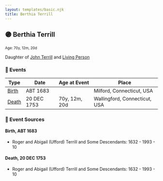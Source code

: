 ```yaml
---
layout: templates/basic.njk
title: Berthia Terrill
---
```

## 🟣 Berthia Terrill
<small>Age: 70y, 12m, 20d</small>

Daughter of [John Terrill](/people/6/65221157) and [Living Person](/people/4/48582652)

### 📆 Events

Type | Date | Age at Event | Place
------ | ------ | ------ | ------
[Birth](#event-event-2) | ABT 1683 |  | Milford, Connecticut, USA
[Death](#event-event-3) | 20 DEC 1753 | 70y, 12m, 20d | Wallingford, Connecticut, USA

### 📰 Event Sources

#### <a id="event-event-2"></a> Birth, ABT 1683
* Roger and Abigail (Ufford) Terrill and Some Descendants: 1632 - 1993  - 10

#### <a id="event-event-3"></a> Death, 20 DEC 1753
* Roger and Abigail (Ufford) Terrill and Some Descendants: 1632 - 1993  - 10